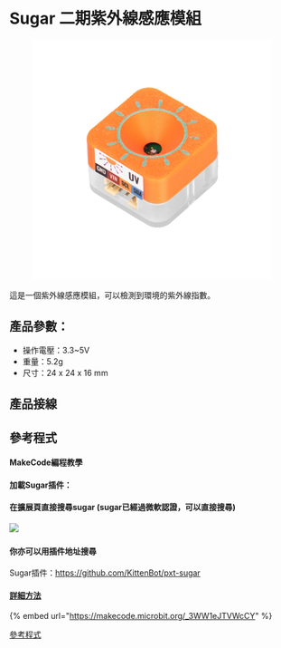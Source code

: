 # Sugar 二期紫外線感應模組

<figure><img src="../../.gitbook/assets/uv1.webp" alt=""><figcaption></figcaption></figure>

這是一個紫外線感應模組，可以檢測到環境的紫外線指數。

## 產品參數：

* 操作電壓：3.3\~5V
* 重量：5.2g
* 尺寸：24 x 24 x 16 mm

## 產品接線

## 參考程式

#### MakeCode編程教學

#### 加載Sugar插件：

#### 在擴展頁直接搜尋sugar (sugar已經過微軟認證，可以直接搜尋)

![](https://kittenbothk.readthedocs.io/en/latest/\_images/sugar\_search.gif)

#### 你亦可以用插件地址搜尋

Sugar插件：https://github.com/KittenBot/pxt-sugar

#### [詳細方法](../../programmingplatforms/makecode/kittenbotandmakecode.md)

{% embed url="https://makecode.microbit.org/_3WW1eJTVWcCY" %}

[參考程式](https://makecode.microbit.org/\_3WW1eJTVWcCY)
